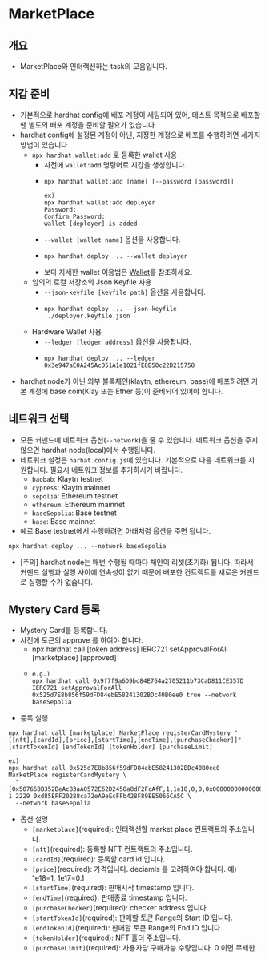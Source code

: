 # MarketPlace

## 개요
- MarketPlace와 인터랙션하는 task의 모음입니다.

## 지갑 준비
- 기본적으로 hardhat config에 배포 계정이 세팅되어 있어, 테스트 목적으로 배포할 땐 별도의 배포 계정을 준비할 필요가 없습니다.
- hardhat config에 설정된 계정이 아닌, 지정한 계정으로 배포를 수행하려면 세가지 방법이 있습니다
    - `npx hardhat wallet:add` 로 등록한 wallet 사용
        - 사전에  `wallet:add` 명령어로 지갑을 생성합니다.
        - ```
          npx hardhat wallet:add [name] [--password [password]]

          ex)
          npx hardhat wallet:add deployer
          Password:
          Confirm Password:
          wallet [deployer] is added
          ```
        - `--wallet [wallet name]` 옵션을 사용합니다.
        - ```
          npx hardhat deploy ... --wallet deployer
          ```
        - 보다 자세한 wallet 이용법은 [Wallet](wallet.md)를 참조하세요.
    - 임의의 로컬 저장소의 Json Keyfile 사용
        - `--json-keyfile [keyfile path]` 옵션을 사용합니다.
        - ```
          npx hardhat deploy ... --json-keyfile ../deployer.keyfile.json
          ```
    - Hardware Wallet 사용
        - `--ledger [ledger address]` 옵션을 사용합니다.
        - ```
          npx hardhat deploy ... --ledger 0x3e947aE0A245AcD51A1e1021fE8B50c22D215758
          ```
- hardhat node가 아닌 외부 블록체인(klaytn, ethereum, base)에 배포하려면 기본 계정에 base coin(Klay 또는 Ether 등)이 준비되어 있어야 합니다.


## 네트워크 선택
- 모든 커맨드에 네트워크 옵션(`--network`)을 줄 수 있습니다. 네트워크 옵션을 주지 않으면 hardhat node(local)에서 수행됩니다.
- 네트워크 설정은 `harhat.config.js`에 있습니다. 기본적으로 다음 네트워크를 지원합니다. 필요시 네트워크 정보를 추가하시기 바랍니다.
    - `baobab`: Klaytn testnet
    - `cypress`: Klaytn mainnet
    - `sepolia`: Ethereum testnet
    - `ethereum`: Ethereum mainnet
    - `baseSepolia`: Base testnet
    - `base`: Base mainnet
- 예로 Base testnet에서 수행하려면 아래처럼 옵션을 주면 됩니다.

```
npx hardhat deploy ... --network baseSepolia
```
- [주의] hardhat node는 매번 수행될 때마다 체인이 리셋(초기화) 됩니다. 따라서 커맨드 실행과 실행 사이에 연속성이 없기 때문에 배포한 컨트랙트를 새로운 커맨드로 실행할 수가 없습니다.

## Mystery Card 등록
- Mystery Card를 등록합니다.
- 사전에 토큰의 approve 를 하여야 합니다.
  - npx hardhat call [token address] IERC721 setApprovalForAll [marketplace] [approved]
  - ```
    e.g.)
    npx hardhat call 0x9f7f9a6D9bd84E764a2705211b73CaD811CE357D IERC721 setApprovalForAll 0x525d7E8b856f59dFD84ebE58241302BDc40B0ee0 true --network baseSepolia
    ```
- 등록 실행
```
npx hardhat call [marketplace] MarketPlace registerCardMystery "[[nft],[cardId],[price],[startTime],[endTime],[purchaseChecker]]" [startTokenId] [endTokenId] [tokenHolder] [purchaseLimit]

ex)
npx hardhat call 0x525d7E8b856f59dFD84ebE58241302BDc40B0ee0 MarketPlace registerCardMystery \
  "[0x507668B352BeAc83aA0572E62D2458a8dF2FcAfF,1,1e18,0,0,0x0000000000000000000000000000000000000000]"  1 2229 0xd85EFF20288ca72eA9eEcFFb428F89EE5066CA5C \
  --network baseSepolia
```

- 옵션 설명
  - `[marketplace]`(required): 인터랙션할 market place 컨트랙트의 주소입니다.
  - `[nft]`(required): 등록할 NFT 컨트랙트의 주소입니다.
  - `[cardId]`(required): 등록할 card id 입니다.
  - `[price]`(required): 가격입니다. deciamls 를 고려하여야 합니다. 예) 1e18=1, 1e17=0.1
  - `[startTime]`(required): 판매시작 timestamp 입니다.
  - `[endTime]`(required): 판매종료 timestamp 입니다.
  - `[purchaseChecker]`(required): checker address 입니다.
  - `[startTokenId]`(required): 판매할 토큰 Range의 Start ID 입니다.
  - `[endTokenId]`(required): 판매할 토큰 Range의 End ID 입니다.
  - `[tokenHolder]`(required): NFT 홀더 주소입니다.
  - `[purchaseLimit]`(required): 사용자당 구매가능 수량입니다. 0 이면 무제한.
